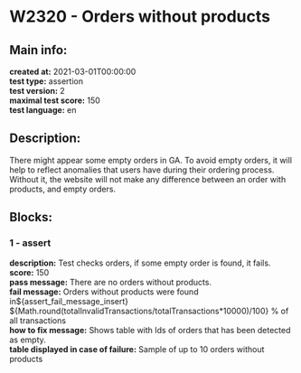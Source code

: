 # W2320 - Orders without products  
## Main info:  
**created at:** 2021-03-01T00:00:00  
**test type:** assertion  
**test version:** 2  
**maximal test score:** 150  
**test language:** en  
## Description:  
There might appear some empty orders in GA. To avoid empty orders, it will help to reflect anomalies that users have during their ordering process. Without it, the website will not make any difference between an order with products, and empty orders.  
## Blocks:  
### 1 - assert
**description:** Test checks orders, if some empty order is found, it fails.  
**score:** 150  
**pass message:** There are no orders without products.  
**fail message:** Orders without products were found in${assert_fail_message_insert} ${Math.round(totalInvalidTransactions/totalTransactions\*10000)/100} % of all transactions  
**how to fix message:** Shows table with Ids of orders that has been detected as empty.  
**table displayed in case of failure:** Sample of up to 10 orders without products  
